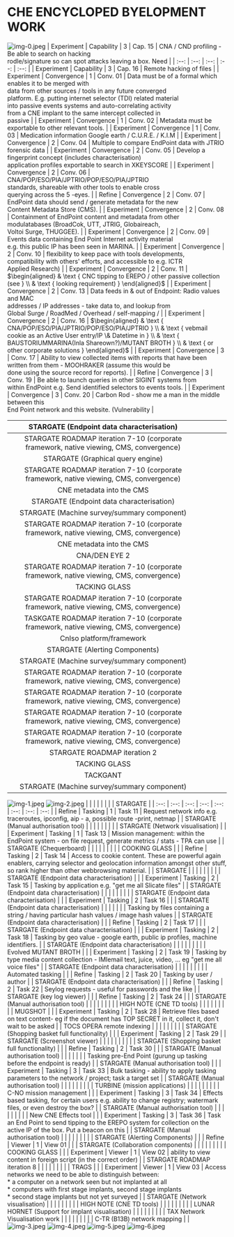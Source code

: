 # CHE ENCYCLOPED BYELOPMENT WORK 

![img-0.jpeg](img-0.jpeg)
| Experiment | Capability | 3 | Cap. 15 | CNA / CND profiling - Be able to search on hacking <br> rodle/signature so can spot attacks leaving a box. Need |
| :--: | :--: | :--: | :--: | :--: |
| Experiment | Capability | 3 | Cap. 16 | Remote hacking of files |
| Experiment | Convergence | 1 | Conv. 01 | Data must be of a formal which enables it to be merged with <br> data from other sources / tools in any future converged <br> platform. E.g. putting internet selector (TDI) related material <br> into passive events systems and auto-correlating activity <br> from a CNE implant to the same intercept collected in <br> passive |
| Experiment | Convergence | 1 | Conv. 02 | Metadata must be exportable to other relevant tools. |
| Experiment | Convergence | 1 | Conv. 03 | Medication information Google earth / C.U.R.E. / K.I.M |
| Experiment | Convergence | 2 | Conv. 04 | Multiple to compare EndPoint data with JTRIO forensic data |
| Experiment | Convergence | 2 | Conv. 05 | Develop a fingerprint concept (includes characterisation) <br> application profiles exportable to search in XKEYSCORE |
| Experiment | Convergence | 2 | Conv. 06 | CNA/POP/ESO/PIA/JPTRIO/POP/ESO/PIA/JPTRIO <br> standards, shareable with other tools to enable cross <br> querying across the 5 -eyes. |
| Refine | Convergence | 2 | Conv. 07 | EndPoint data should send / generate metadata for the new <br> Content Metadata Store (CMS). |
| Experiment | Convergence | 2 | Conv. 08 | Containment of EndPoint content and metadata from other <br> modulatabases (BroadCok, UTT, JTRIG, Globaireach, <br> Voltoi Surge, THUGGEE). |
| Experiment | Convergence | 2 | Conv. 09 | Events data containing End Point Internet activity material <br> e.g. this public IP has been seen in MARINA. |
| Experiment | Convergence | 2 | Conv. 10 | flexibility to keep pace with tools developments, <br> compatibility with others' efforts, and accessible to e.g. ICTR <br> Applied Research) |
| Experiment | Convergence | 2 | Conv. 11 | $\begin{aligned} & \text { CNC tipping to EREPO / other passive collection (see } \\ & \text { looking requirement) } \end{aligned}$ |
| Experiment | Convergence | 2 | Conv. 13 | Data feeds in \& out of Endpoint: Radio values and MAC <br> addresses / IP addresses - take data to, and lookup from <br> Global Surge / RoadMed / Overhead / self-mapping / |
| Experiment | Convergence | 2 | Conv. 16 | $\begin{aligned} & \text { CNA/POP/ESO/PIA/JPTRIO/POP/ESO/PIA/JPTRIO } \\ & \text { vebmail cookie as an Active User entry/IP \& Datetime in } \\ & \text { BAUSTORIUMMARINA(Inla Shareown?)/MUTANT BROTH } \\ & \text { or other corporate solutions } \end{aligned}$ |
| Experiment | Convergence | 3 | Conv. 17 | Ability to view collected items with reports that have been <br> written from them - MOOHRAKER (assume this would be <br> done using the source record for reports). |
| Refine | Convergence | 3 | Conv. 19 | Be able to launch queries in other SIGINT systems from <br> within EndPoint e.g. Send identified selectors to events tools. |
| Experiment | Convergence | 3 | Conv. 20 | Carbon Rod - show me a man in the middle between this <br> End Point network and this website. (Vulnerability |


| STARGATE (Endpoint data characterisation) |  |  |  |  |
| :--: | :--: | :--: | :--: | :--: |
| STARGATE ROADMAP iteration 7-10 (corporate framework, native viewing, CMS, convergence) |  |  |  |  |
| STARGATE (Graphical query engine) |  |  |  |  |
| STARGATE ROADMAP iteration 7-10 (corporate framework, native viewing, CMS, convergence) |  |  |  |  |
| CNE metadata into the CMS |  |  |  |  |
| STARGATE (Endpoint data characterisation) |  |  |  |  |
| STARGATE (Machine survey/summary component) |  |  |  |  |
| STARGATE ROADMAP iteration 7-10 (corporate framework, native viewing, CMS, convergence) |  |  |  |  |
| CNE metadata into the CMS |  |  |  |  |
| CNA/DEN EYE 2 |  |  |  |  |
| STARGATE ROADMAP iteration 7-10 (corporate framework, native viewing, CMS, convergence) |  |  |  |  |
| TACKING GLASS |  |  |  |  |
| STARGATE ROADMAP iteration 7-10 (corporate framework, native viewing, CMS, convergence) |  |  |  |  |
| TASKGATE ROADMAP iteration 7-10 (corporate framework, native viewing, CMS, convergence) |  |  |  |  |
| CnIso platform/framework |  |  |  |  |
| STARGATE (Alerting Components) |  |  |  |  |
| STARGATE (Machine survey/summary component) |  |  |  |  |
| STARGATE ROADMAP iteration 7-10 (corporate framework, native viewing, CMS, convergence) |  |  |  |  |
| STARGATE ROADMAP iteration 7-10 (corporate framework, native viewing, CMS, convergence) |  |  |  |  |
| STARGATE ROADMAP iteration 7-10 (corporate framework, native viewing, CMS, convergence) |  |  |  |  |
| STARGATE ROADMAP iteration 7-10 (corporate framework, native viewing, CMS, convergence) |  |  |  |  |
| STARGATE ROADMAP iteration 2 |  |  |  |  |
| TACKING GLASS |  |  |  |  |
| TACKGANT |  |  |  |  |
| STARGATE (Machine survey/summary component) |  |  |  |  |
![img-1.jpeg](img-1.jpeg)
![img-2.jpeg](img-2.jpeg)
|  |  |  |  |  |  |  | STARGATE |
| :--: | :--: | :--: | :--: | :--: | :--: | :--: | :--: |
| Refine | Tasking | 1 | Task 11 | Request network info e.g. traceroutes, ipconfig, aip - a, possible route -print, netmap |  | STARGATE (Manual authorisation tool) |  |
|  |  |  |  |  |  | STARGATE (Network visualisation) |  |
| Experiment | Tasking | 1 | Task 13 | Mission management: within the EndPoint system - on file request, generate metrics / stats - TPA can use |  | STARGATE (Chequerboard) |  |
|  |  |  |  |  |  | COOKING GLASS |  |
| Refine | Tasking | 2 | Task 14 | Access to cookie content. These are powerful again enablers, carrying selector and geolocation information amongst other stuff, so rank higher than other webbrowsing material. |  | STARGATE |  |
|  |  |  |  |  |  | STARGATE (Endpoint data characterisation) |  |
| Experiment | Tasking | 2 | Task 15 | Tasking by application e.g. "get me all Slicate files" |  | STARGATE (Endpoint data characterisation) |  |
|  |  |  |  |  |  | STARGATE (Endpoint data characterisation) |  |
| Experiment | Tasking | 2 | Task 16 |  |  | STARGATE (Endpoint data characterisation) |  |
|  |  |  |  | Tasking by files containing a string / having particular hash values / image hash values |  | STARGATE (Endpoint data characterisation) |  |
| Refine | Tasking | 2 | Task 17 |  |  | STARGATE (Endpoint data characterisation) |  |
| Experiment | Tasking | 2 | Task 18 | Tasking by geo value - google earth, public ip profiles, machine identifiers. |  | STARGATE (Endpoint data characterisation) |  |
|  |  |  |  |  |  | Evolved MUTANT BROTH |  |
| Experiment | Tasking | 2 | Task 19 | Tasking by type media content collection - IMIemail text, juice, video, ... eg "get me all voice files" |  | STARGATE (Endpoint data characterisation) |  |
|  |  |  |  |  |  | Automated tasking |  |
| Refine | Tasking | 2 | Task 20 | Tasking by user / author |  | STARGATE (Endpoint data characterisation) |  |
| Refine | Tasking | 2 | Task 22 | Seylog requests - useful for passwords and the like |  | STARGATE (key log viewer) |  |
| Refine | Tasking | 2 | Task 24 |  |  | STARGATE (Manual authorisation tool) |  |
|  |  |  |  |  |  | HIGH NOTE (CNE TD tools) |  |
|  |  |  |  |  |  | MUGSHOT |  |
| Experiment | Tasking | 2 | Task 28 | Retrieve files based on text content- eg if the document has TOP SECRET in it, collect it, don't wait to be asked |  | TOCS OPERA remote indexing |  |
|  |  |  |  |  |  | STARGATE (Shopping basket full functionality) |  |
| Experiment | Tasking | 2 | Task 29 |  | STARGATE (Screenshot viewer) |  |  |
|  |  |  |  |  |  | STARGATE (Shopping basket full functionality) |  |
| Refine | Tasking | 2 | Task 30 |  |  | STARGATE (Manual authorisation tool) |  |
|  |  |  |  | Tasking pre-End Point (gurung up tasking before the endpoint is ready) |  | STARGATE (Manual authorisation tool) |  |
| Experiment | Tasking | 3 | Task 33 | Bulk tasking - ability to apply tasking parameters to the network / project; task a target set |  | STARGATE (Manual authorisation tool) |  |
|  |  |  |  |  |  | TURBINE (mission applications) |  |
|  |  |  |  |  |  | C-NO mission management |  |
| Experiment | Tasking | 3 | Task 34 | Effects based tasking, for certain users e.g. ability to change registry; watermark files, or even destroy the box? |  | STARGATE (Manual authorisation tool) |  |
|  |  |  |  |  |  | New CNE Effects tool |  |
| Experiment | Tasking | 3 | Task 36 | Task an End Point to send tipping to the EREPO system for collection on the active IP of the box. Put a beacon on this |  | STARGATE (Manual authorisation tool) |  |
|  |  |  |  |  |  | STARGATE (Alerting Components) |  |
| Refine | Viewer | 1 | View 01 |  |  | STARGATE (Collaboration components) |  |
|  |  |  |  |  |  | COOKING GLASS |  |
| Experiment | Viewer | 1 | View 02 | ability to view content in foreign script (in the correct order) |  | STARGATE ROADMAP iteration 8 |  |
|  |  |  |  |  |  | TRAGS |  |
| Experiment | Viewer | 1 | View 03 | Access networks we need to be able to distinguish between: <br> * a computer on a network seen but not implanted at all <br> * computers with first stage implants, second stage implants <br> * second stage implants but not yet surveyed |  | STARGATE (Network visualisation) |  |
|  |  |  |  |  |  | HIGH NOTE (CNE TD tools) |  |
|  |  |  |  |  |  | LUNAR HORNET (Support for implant visualisation) |  |
|  |  |  |  |  |  | TAX Network Visualisation work |  |
|  |  |  |  |  |  | C-TR (B13B) network mapping |  |
![img-3.jpeg](img-3.jpeg)
![img-4.jpeg](img-4.jpeg)
![img-5.jpeg](img-5.jpeg)
![img-6.jpeg](img-6.jpeg)
